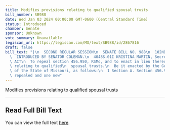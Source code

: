 ```yaml
---
title: Modifies provisions relating to qualified spousal trusts
bill_number: SB988
date: Wed Jan 03 2024 00:00:00 GMT-0600 (Central Standard Time)
status: Introduced
chamber: Senate
sponsor: Unknown
vote_summary: Unavailable
legiscan_url: https://legiscan.com/MO/text/SB988/id/2867816
draft: false
bill_text: "|\n  SECOND REGULAR SESSION\n  SENATE BILL NO. 988\n  102ND GENERA L ASSEMBLY\n\
  \  INTRODUCED BY SENATOR COLEMAN.\n  4048S.01I KRISTINA MARTIN, Secretary\n  AN\
  \ ACT\n  To repeal section 456.950, RSMo, and to enact in lieu thereof one new section\
  \ relating to qualified\n  spousal trusts.\n  Be it enacted by the General Assembly\
  \ of the State of Missouri, as follows:\n  1 Section A. Section 456.950, RSMo, is\
  \ repealed and one new"
---
```

Modifies provisions relating to qualified spousal trusts

---

## Read Full Bill Text

You can view the full text [here](https://legiscan.com/MO/text/SB988/id/2867816).
